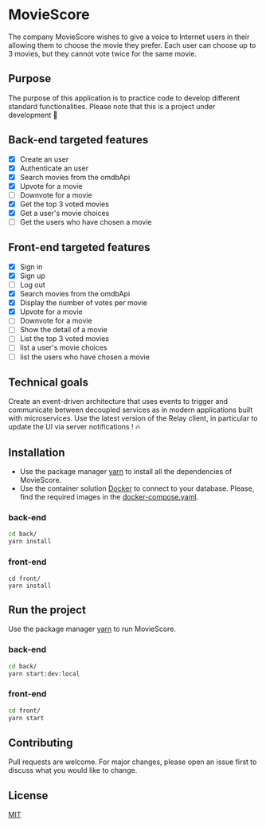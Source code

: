 # MovieScore

The company MovieScore wishes to give a voice to Internet users in their allowing them to choose the movie they prefer. Each user can choose up to 3 movies, but they cannot vote twice for the same movie.

## Purpose

The purpose of this application is to practice code to develop different standard functionalities. Please note that this is a project under development :pray:

## Back-end targeted features

- [x] Create an user
- [x] Authenticate an user
- [x] Search movies from the omdbApi
- [x] Upvote for a movie
- [ ] Downvote for a movie
- [x] Get the top 3 voted movies
- [x] Get a user's movie choices
- [ ] Get the users who have chosen a movie

## Front-end targeted features

- [x] Sign in
- [x] Sign up
- [ ] Log out
- [x] Search movies from the omdbApi
- [x] Display the number of votes per movie
- [x] Upvote for a movie
- [ ] Downvote for a movie
- [ ] Show the detail of a movie
- [ ] List the top 3 voted movies
- [ ] list a user's movie choices
- [ ] list the users who have chosen a movie

## Technical goals

Create an event-driven architecture that uses events to trigger and communicate between decoupled services as in modern applications built with microservices. Use the latest version of the Relay client, in particular to update the UI via server notifications ! :fire:

## Installation

- Use the package manager [yarn](https://yarnpkg.com/) to install all the dependencies of MovieScore.
- Use the container solution [Docker](https://www.docker.com/) to connect to your database. Please, find the required images in the [docker-compose.yaml](back/docker-compose.yml).

### back-end

```bash
cd back/
yarn install
```

### front-end

```front
cd front/
yarn install
```

## Run the project

Use the package manager [yarn](https://yarnpkg.com/) to run MovieScore.

### back-end

```bash
cd back/
yarn start:dev:local
```

### front-end

```bash
cd front/
yarn start
```

## Contributing

Pull requests are welcome. For major changes, please open an issue first to discuss what you would like to change.

## License

[MIT](https://choosealicense.com/licenses/mit/)

